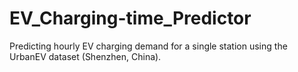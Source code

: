 # EV_Charging-time_Predictor
Predicting hourly EV charging demand for a single station using the UrbanEV dataset (Shenzhen, China).

